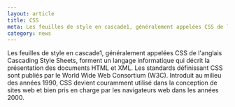 ```yaml
---
layout: article
title: CSS
meta: Les feuilles de style en cascade1, généralement appelées CSS de l'anglais Cascading Style Sheets, forment un langage informatique qui décrit la présentation des documents HTML et XML.
category: news
---
```


Les feuilles de style en cascade1, généralement appelées CSS de l'anglais Cascading Style Sheets, forment un langage informatique qui décrit la présentation des documents HTML et XML. Les standards définissant CSS sont publiés par le World Wide Web Consortium (W3C). Introduit au milieu des années 1990, CSS devient couramment utilisé dans la conception de sites web et bien pris en charge par les navigateurs web dans les années 2000.